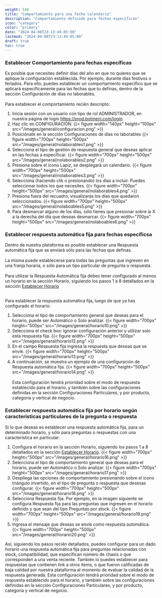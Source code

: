 ```yaml
---
weight: 548
title: "Comportamiento para una fecha calendario"
description: "Comportamiento definido para fechas específicas"
icon: "category"
color: "primary"
date: "2024-04-08T23:13:49-05:00"
lastmod: "2024-04-08T23:13:49-05:00"
draft: true
toc: true
---
```

### Establecer Comportamiento para fechas específicas

Es posible que necesites definir días del año en que no quieres que se aplique la configuración establecida. Por ejemplo, durante días festivos o feriados.
Para ello, puedes establecer un comportamiento específico que se aplicará específicamente para las fechas que tu definas, dentro de la sección Configuración de días no laborables.<br></br>
Para establecer el comportamiento recién descripto:
1. Inicia sesión con un usuario con tipo de rol ADMINISTRADOR, en nuestra página de login <https://prod.botmeni.com/login>.
2. Haz clic en CONFIGURACIÓN.
{{< figure width="140px" height="100px" src="/images/general/configuracion.png" >}}
3. Posiciónate en la sección Configuraciones de días no laborables
{{< figure width="700px" height="500px" src="/images/general/nolaborables1.png" >}}
4. Selecciona el tipo de gestión de respuesta general que deseas aplicar en las fechas a especificar.
{{< figure width="700px" height="500px" src="/images/general/nolaborables2.png" >}}
5. Presiona sobre el ícono Lapiz, se desplegará un calendario.
{{< figure width="700px" height="500px" src="/images/general/nolaborables3.png" >}}
6. Selecciona (haciendo clik o presionando) los días a incluir. Puedes seleccionar todos los que necesites.
{{< figure width="700px" height="500px" src="/images/general/nolaborables4.png" >}}
7. Presiona fuera del recuadro, visualizarás los días que quedaron seleccionados.
{{< figure width="700px" height="500px" src="/images/general/nolaboables5.png" >}}
6. Para desmarcar alguno de los días, sólo tienes que presionar sobre la X a la derecha del día que deseas desmarcar.
{{< figure width="700px" height="500px" src="/images/general/nolaboables6.png" >}}

### Establecer respuesta automática fija para fechas específicsa

Dentro de nuestra plataforma es posible establecer una Respuesta automática fija que se enviará sólo para las fechas que definas.<br></br>
La misma puede establecerse para todas las preguntas que ingresen en una franja horaria, o sólo para un tipo particular de pregunta o respuesta.<br></br>
Para utilizar la Respuesta Automática fija debes tener configurado al menos un horario en la sección Horario, siguiendo los pasos 1 a 8 detallados en la sección [Establecer Horario](../../Personaliza_tu_cuenta_de_botmeni/Configuración_comportamiento_respuesta/Horarios_solo_analizar.md)<br></br>

Para establecer la respuesta automática fija, luego de que ya has configurado el horario:
1. Selecciona el tipo de comportamiento general que deseas para el horario, puede ser Automático o Solo analizar.
{{< figure width="700px" height="500px" src="/images/general/horario10.png" >}}
2. Selecciona el check box: Ignorar configuración anterior y utilizar solo esta respuesta fija.
{{< figure width="700px" height="500px" src="/images/general/horario12.png" >}}
3. En el campo Respuesta fija ingresa la respuesta que deseas que se envíe.
{{< figure width="700px" height="500px" src="/images/general/horario13.png" >}}
4. A continuación, se muestra un ejemplo de una configuración de Respuesta automática fija.
{{< figure width="700px" height="500px" src="/images/general/horario14.png" >}}
<br></br>
Esta configuración tendrá prioridad sobre el modo de respuesta establecido para el horario, y también sobre las configuraciones definidas en la sección Configuraciones Particulares, y por producto, categoría y vertical de negocio.

### Establecer respuesta automática fija por horario según características particulares de la pregunta o respuesta

Si lo que deseas es establecer una respuesta automática fija, para un determinado horario, y sólo para preguntas o respuestas con una característica en particular:
1. Configura el horario en la sección Horario, siguiendo los pasos 1 a 8 detallados en la sección [Establecer Horario](../../Personaliza_tu_cuenta_de_botmeni/Configuración_comportamiento_respuesta/Horarios_solo_analizar.md).
{{< figure width="700px" height="500px" src="/images/general/horario16.png" >}}
2. Selecciona el tipo de comportamiento general que deseas para el horario, puede ser Automático o Solo analizar.
{{< figure width="700px" height="500px" src="/images/general/horario17.png" >}}
3. Despliega las opciones de comportamiento presionando sobre el ícono triángulo invertido, en el tipo de pregunta o respuesta que desesas configurar.
{{< figure width="700px" height="500px" src="/images/general/horario18.png" >}}
4. Selecciona Respuesta fija. Por ejemplo, en la imagen siguiente se configura Respuesta fija para las preguntas que ingresen en el horario definido y que sean del tipo Preguntas por stock.
{{< figure width="700px" height="500px" src="/images/general/horario19.png" >}}
5. Ingresa el mensaje que deseas se envíe como respuesta automática.
{{< figure width="700px" height="500px" src="/images/general/horario20.png" >}}

Así, siguiendo los pasos recién detallados, puedes configurar para un dado horario una respuesta automática fija para preguntas relacionadas con stock, compatibilidad, que especifican número de chasis o que corresponden a una venta reciente. También lo puedes establecer para respuestas que contienen link a otros ítems, o que fueron calificadas de baja calidad por nuestra plataforma al momento de evaluar la calidad de la respuesta generada.
Esta configuración tendrá prioridad sobre el modo de respuesta establecido para el horario, y también sobre las configuraciones definidas en la sección Configuraciones Particulares, y por producto, categoría y vertical de negocio.

